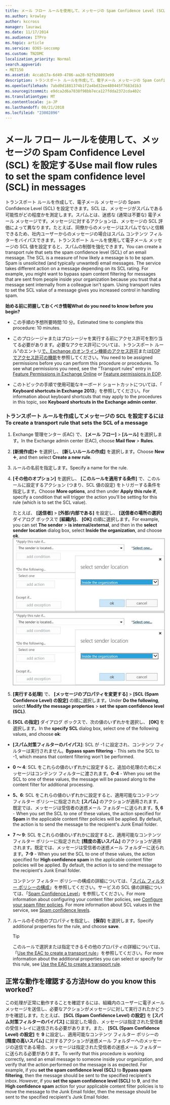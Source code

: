 ```yaml
---
title: メール フロー ルールを使用して、メッセージの Spam Confidence Level (SCL) を設定する
ms.author: krowley
author: kccross
manager: laurawi
ms.date: 11/17/2014
ms.audience: ITPro
ms.topic: article
ms.service: O365-seccomp
ms.custom: TN2DMC
localization_priority: Normal
search.appverid:
- MET150
ms.assetid: 4ccab17a-6d49-4786-aa28-92fb28893e99
description: トランスポート ルールを作成して、電子メール メッセージの Spam Confidence Level (SCL) を設定できます。SCL は、メッセージがスパムである可能性がどの程度かを測定します。スパムとは、迷惑な (通常は不要な) 電子メール メッセージです。メッセージに対するアクションは、メッセージの SCL 評価によって異なります。たとえば、同僚からのメッセージはスパムでないと信頼できるため、社内ユーザーからのメッセージの場合はスパム コンテンツ フィルターをバイパスできます。トランスポート ルールを使用して電子メール メッセージの SCL 値を設定すると、スパムの制御を強化できます。
ms.openlocfilehash: 7abd0d1881374b1f2a4bd32ee480445f7683d1b3
ms.sourcegitcommit: e9dca2d6a7838f98bb7eca127fdda2372cda402c
ms.translationtype: MT
ms.contentlocale: ja-JP
ms.lasthandoff: 08/21/2018
ms.locfileid: "23002896"
---
```

# <a name="use-mail-flow-rules-to-set-the-spam-confidence-level-scl-in-messages"></a><span data-ttu-id="11430-108">メール フロー ルールを使用して、メッセージの Spam Confidence Level (SCL) を設定する</span><span class="sxs-lookup"><span data-stu-id="11430-108">Use mail flow rules to set the spam confidence level (SCL) in messages</span></span>

<span data-ttu-id="11430-p102">トランスポート ルールを作成して、電子メール メッセージの Spam Confidence Level (SCL) を設定できます。SCL は、メッセージがスパムである可能性がどの程度かを測定します。スパムとは、迷惑な (通常は不要な) 電子メール メッセージです。メッセージに対するアクションは、メッセージの SCL 評価によって異なります。たとえば、同僚からのメッセージはスパムでないと信頼できるため、社内ユーザーからのメッセージの場合はスパム コンテンツ フィルターをバイパスできます。トランスポート ルールを使用して電子メール メッセージの SCL 値を設定すると、スパムの制御を強化できます。</span><span class="sxs-lookup"><span data-stu-id="11430-p102">You can create a transport rule that sets the spam confidence level (SCL) of an email message. The SCL is a measure of how likely a message is to be spam. Spam is unsolicited (and typically unwanted) email messages. The service takes different action on a message depending on its SCL rating. For example, you might want to bypass spam content filtering for messages that are sent from people inside your organization because you trust that a message sent internally from a colleague isn't spam. Using transport rules to set the SCL value of a message gives you increased control in handling spam.</span></span> 
  
 <span data-ttu-id="11430-115">**始める前に把握しておくべき情報**</span><span class="sxs-lookup"><span data-stu-id="11430-115">**What do you need to know before you begin?**</span></span>
  
- <span data-ttu-id="11430-116">この手順の予想所要時間:10 分。</span><span class="sxs-lookup"><span data-stu-id="11430-116">Estimated time to complete this procedure: 10 minutes.</span></span>
    
- <span data-ttu-id="11430-p103">このプロシージャまたはプロシージャを実行する前にアクセス許可を割り当てる必要があります。必要なアクセス許可については、トランスポート ルール"のエントリ[で、Exchange のオンライン機能のアクセス許可](http://technet.microsoft.com/library/15073ce1-0917-403b-8839-02a2ebc96e16.aspx)または[EOP でアクセス許可の機能](eop/feature-permissions-in-eop.md)を参照してください。</span><span class="sxs-lookup"><span data-stu-id="11430-p103">You need to be assigned permissions before you can perform this procedure or procedures. To see what permissions you need, see the "Transport rules" entry in [Feature Permissions in Exchange Online](http://technet.microsoft.com/library/15073ce1-0917-403b-8839-02a2ebc96e16.aspx) or [Feature permissions in EOP](eop/feature-permissions-in-eop.md).</span></span> 
    
- <span data-ttu-id="11430-119">このトピックの手順で使用可能なキーボード ショートカットについては、「 **Keyboard shortcuts in Exchange 2013**」を参照してください。</span><span class="sxs-lookup"><span data-stu-id="11430-119">For information about keyboard shortcuts that may apply to the procedures in this topic, see **Keyboard shortcuts in the Exchange admin center**.</span></span>
    
### <a name="to-create-a-transport-rule-that-sets-the-scl-of-a-message"></a><span data-ttu-id="11430-120">トランスポート ルールを作成してメッセージの SCL を設定するには</span><span class="sxs-lookup"><span data-stu-id="11430-120">To create a transport rule that sets the SCL of a message</span></span>

1. <span data-ttu-id="11430-121">Exchange 管理センター (EAC) で、 **[メール フロー]** \> **[ルール]** を選択します。</span><span class="sxs-lookup"><span data-stu-id="11430-121">In the Exchange admin center (EAC), choose **Mail flow** \> **Rules**.</span></span>
    
2. <span data-ttu-id="11430-122">**[新規作成]**![[追加] アイコン](media/ITPro-EAC-AddIcon.gif) を選択し、 **[新しいルールの作成]** を選択します。</span><span class="sxs-lookup"><span data-stu-id="11430-122">Choose **New**![Add Icon](media/ITPro-EAC-AddIcon.gif), and then select **Create a new rule**.</span></span>
    
3. <span data-ttu-id="11430-123">ルールの名前を指定します。</span><span class="sxs-lookup"><span data-stu-id="11430-123">Specify a name for the rule.</span></span>
    
4. <span data-ttu-id="11430-124">**[その他のオプション]** を選択し、 **[このルールを適用する条件]** で、このルールに設定するアクション (つまり、SCL 値の設定) をトリガーする条件を指定します。</span><span class="sxs-lookup"><span data-stu-id="11430-124">Choose **More options**, and then under **Apply this rule if**, specify a condition that will trigger the action you'll be setting for this rule (which is to set the SCL value).</span></span>
    
    <span data-ttu-id="11430-125">たとえば、 **[送信者]** \> **[外部/内部である]** を設定し、 **[送信者の場所の選択]** ダイアログ ボックスで **[組織内]**、 **[OK]** の順に選択します。</span><span class="sxs-lookup"><span data-stu-id="11430-125">For example, you can set **The sender** \> **is internal/external**, and then in the **select sender location** dialog box, select **Inside the organization**, and choose **ok**.</span></span></br>
    <span data-ttu-id="11430-126">![送信者の場所の選択](media/EOP-ETR-SetSCL-1.jpg)</span><span class="sxs-lookup"><span data-stu-id="11430-126">![Select sender location](media/EOP-ETR-SetSCL-1.jpg)</span></span>
  
5. <span data-ttu-id="11430-127">**[実行する処理]** で、 **[メッセージのプロパティを変更する]** \> **[SCL (Spam Confidence Level) の設定]** の順に選択します。</span><span class="sxs-lookup"><span data-stu-id="11430-127">Under **Do the following**, select **Modify the message properties** \> **set the spam confidence level (SCL)**.</span></span>
  
6. <span data-ttu-id="11430-128">**[SCL の指定]** ダイアログ ボックスで、次の値のいずれかを選択し、 **[OK]** を選択します。</span><span class="sxs-lookup"><span data-stu-id="11430-128">In the **specify SCL** dialog box, select one of the following values, and choose **ok**:</span></span>
    
  - <span data-ttu-id="11430-129">**[スパム対策フィルターのバイパス]**: SCL が -1 に設定され、コンテンツ フィルターは実行されません。</span><span class="sxs-lookup"><span data-stu-id="11430-129">**Bypass spam filtering** - This sets the SCL to -1, which means that content filtering won't be performed.</span></span> 
    
  - <span data-ttu-id="11430-130">**0 ～ 4**: SCL をこれらの値のいずれかに設定すると、追加の処理のためにメッセージはコンテンツ フィルターに渡されます。</span><span class="sxs-lookup"><span data-stu-id="11430-130">**0-4** - When you set the SCL to one of these values, the message will be passed along to the content filter for additional processing.</span></span> 
    
  - <span data-ttu-id="11430-p104">**5、6**: SCL をこれらの値のいずれかに設定すると、適用可能なコンテンツ フィルター ポリシーに指定された **[スパム]** のアクションが適用されます。既定では、メッセージは受信者の迷惑メール フォルダーに送られます。</span><span class="sxs-lookup"><span data-stu-id="11430-p104">**5, 6** - When you set the SCL to one of these values, the action specified for **Spam** in the applicable content filter policies will be applied. By default, the action is to send the message to the recipient's Junk Email folder.</span></span> 
    
  - <span data-ttu-id="11430-p105">**7 ～ 9**: SCL をこれらの値のいずれかに設定すると、適用可能なコンテンツ フィルター ポリシーに指定された **[精度の高いスパム]** のアクションが適用されます。既定では、メッセージは受信者の迷惑メール フォルダーに送られます。</span><span class="sxs-lookup"><span data-stu-id="11430-p105">**7-9** - When you set the SCL to one of these values, the action specified for **High confidence spam** in the applicable content filter policies will be applied. By default, the action is to send the message to the recipient's Junk Email folder.</span></span> 
    
    <span data-ttu-id="11430-p106">コンテンツ フィルター ポリシーの構成の詳細については、「[スパム フィルター ポリシーの構成](configure-your-spam-filter-policies.md)」を参照してください。サービスの SCL 値の詳細については、「[Spam Confidence Level](spam-confidence-levels.md)」を参照してください。</span><span class="sxs-lookup"><span data-stu-id="11430-p106">For more information about configuring your content filter policies, see [Configure your spam filter policies](configure-your-spam-filter-policies.md). For more information about SCL values in the service, see [Spam confidence levels](spam-confidence-levels.md).</span></span>
    
7. <span data-ttu-id="11430-137">ルールのその他のプロパティを指定し、 **[保存]** を選択します。</span><span class="sxs-lookup"><span data-stu-id="11430-137">Specify additional properties for the rule, and choose **save**.</span></span>
    
    > [!TIP]
    > <span data-ttu-id="11430-138">このルールで選択または指定できるその他のプロパティの詳細については、「[Use the EAC to create a transport rule](http://technet.microsoft.com/library/e7a81372-b6d7-4d1f-bc9e-a845a7facac2.aspx#CreateEAC)」を参照してください。</span><span class="sxs-lookup"><span data-stu-id="11430-138">For more information about the additional properties you can select or specify for this rule, see [Use the EAC to create a transport rule](http://technet.microsoft.com/library/e7a81372-b6d7-4d1f-bc9e-a845a7facac2.aspx#CreateEAC).</span></span> 
  
## <a name="how-do-you-know-this-worked"></a><span data-ttu-id="11430-139">正常な動作を確認する方法</span><span class="sxs-lookup"><span data-stu-id="11430-139">How do you know this worked?</span></span>

<span data-ttu-id="11430-p107">この処理が正常に動作することを確認するには、組織内のユーザーに電子メール メッセージを送信し、必要なアクションがメッセージに対して実行されたかどうかを確認します。たとえば、 **[SCL (Spam Confidence Level) の設定]** を **[スパム対策フィルターのバイパス]** に設定した場合、メッセージは指定された受信者の受信トレイに送信される必要があります。また、 **[SCL (Spam Confidence Level) の設定]** を **9** に設定し、適用可能なコンテンツ フィルター ポリシーの **[精度の高いスパム]** に対するアクションが迷惑メール フォルダーへのメッセージの送信である場合、メッセージは指定された受信者の迷惑メール フォルダーに送られる必要があります。</span><span class="sxs-lookup"><span data-stu-id="11430-p107">To verify that this procedure is working correctly, send an email message to someone inside your organization, and verify that the action performed on the message is as expected. For example, if you **set the spam confidence level (SCL)** to **Bypass spam filtering**, then the message should be sent to the specified recipient's inbox. However, if you **set the spam confidence level (SCL)** to **9**, and the **High confidence spam** action for your applicable content filter policies is to move the message to the Junk Email folder, then the message should be sent to the specified recipient's Junk Email folder.</span></span> 
  


